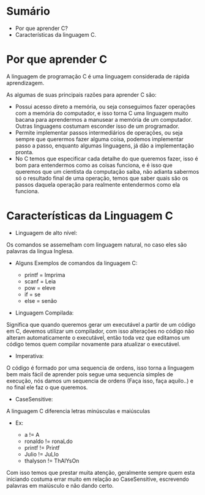 # Sumário

- Por que aprender C?
- Características da linguagem C.

# Por que aprender C

A linguagem de programação C é uma linguagem considerada de rápida aprendizagem.

As algumas de suas principais razões para aprender C são:

- Possui acesso direto a memória, ou seja conseguimos fazer operações com a memória do computador, e isso torna C uma linguagem muito bacana para aprendermos a manusear a memória de um computador. Outras linguagens costumam esconder isso de um programador.
- Permite implementar passos intermediários de operações, ou seja sempre que querermos fazer alguma coisa, podemos implementar passo a passo, enquanto algumas linguagens, já dão a implementação pronta.
- No C temos que especificar cada detalhe do que queremos fazer, isso é bom para entendermos como as coisas funciona, e é isso que queremos que um cientista da computação saiba, não adianta sabermos só o resultado final de uma operação, temos que saber quais são os passos daquela operação para realmente entendermos como ela funciona.

# Características da Linguagem C

- Linguagem de alto nível:

Os comandos se assemelham com linguagem natural, no caso eles são palavras da lingua Inglesa.

- Alguns Exemplos de comandos da linguagem C:

    * printf = Imprima
    * scanf = Leia
    * pow = eleve
    * if = se
    * else = senão

- Linguagem Compilada:

Significa que quando queremos gerar um executável a partir de um código em C, devemos utilizar um compilador, com isso alterações no código não alteram automaticamente o executável, então toda vez que editamos um código temos quem compilar novamente para atualizar o executável.

- Imperativa:

O código é formado por uma sequencia de ordens, isso torna a linguagem bem mais fácil de aprender pois segue uma sequencia simples de execução, nós damos um sequencia de ordens (Faça isso, faça aquilo..) e no final ele faz o que queremos.

- CaseSensitive:

A linguagem C diferencia letras minúsculas e maiúsculas

- Ex:

    * a != A
    * ronaldo != ronaLdo
    * printf != Printf
    * Julio != JuLIo
    * thalyson != ThAlYsOn

Com isso temos que prestar muita atenção, geralmente sempre quem esta iniciando costuma errar muito em relação ao CaseSensitive, escrevendo palavras em maiúsculo e não dando certo.